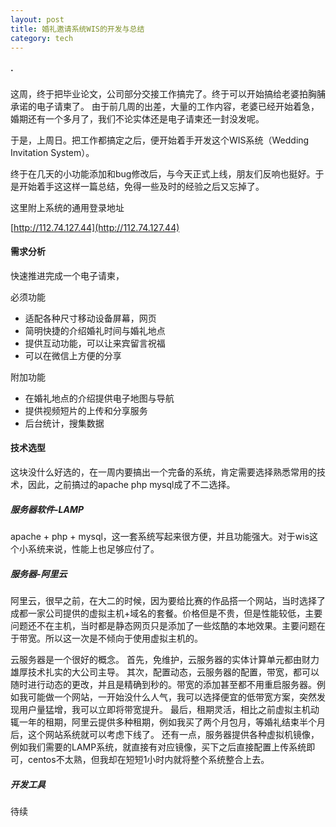 ```yaml
---
layout: post
title: 婚礼邀请系统WIS的开发与总结
category: tech
---
```


#### ·

这周，终于把毕业论文，公司部分交接工作搞完了。终于可以开始搞给老婆拍胸脯承诺的电子请柬了。
由于前几周的出差，大量的工作内容，老婆已经开始着急，婚期还有一个多月了，我们不论实体还是电子请柬还一封没发呢。

于是，上周日。把工作都搞定之后，便开始着手开发这个WIS系统（Wedding Invitation System）。

终于在几天的小功能添加和bug修改后，与今天正式上线，朋友们反响也挺好。于是开始着手这这样一篇总结，免得一些及时的经验之后又忘掉了。

这里附上系统的通用登录地址

[http://112.74.127.44](http://112.74.127.44)

#### 需求分析

快速推进完成一个电子请柬，

必须功能

* 适配各种尺寸移动设备屏幕，网页
* 简明快捷的介绍婚礼时间与婚礼地点
* 提供互动功能，可以让来宾留言祝福
* 可以在微信上方便的分享

附加功能

* 在婚礼地点的介绍提供电子地图与导航
* 提供视频短片的上传和分享服务
* 后台统计，搜集数据


#### 技术选型

这块没什么好选的，在一周内要搞出一个完备的系统，肯定需要选择熟悉常用的技术，因此，之前搞过的apache php mysql成了不二选择。

##### 服务器软件-LAMP

apache + php + mysql，这一套系统写起来很方便，并且功能强大。对于wis这个小系统来说，性能上也足够应付了。


##### 服务器-阿里云

阿里云，很早之前，在大二的时候，因为要给比赛的作品搭一个网站，当时选择了成都一家公司提供的虚拟主机+域名的套餐。价格但是不贵，但是性能较低，主要问题还不在主机，当时都是静态网页只是添加了一些炫酷的本地效果。主要问题在于带宽。所以这一次是不倾向于使用虚拟主机的。

云服务器是一个很好的概念。
首先，免维护，云服务器的实体计算单元都由财力雄厚技术扎实的大公司主导。
其次，配置动态，云服务器的配置，带宽，都可以随时进行动态的更改，并且是精确到秒的。带宽的添加甚至都不用重启服务器。例如我可能做一个网站，一开始没什么人气，我可以选择便宜的低带宽方案，突然发现用户量猛增，我可以立即将带宽提升。
最后，租期灵活，相比之前虚拟主机动辄一年的租期，阿里云提供多种租期，例如我买了两个月包月，等婚礼结束半个月后，这个网站系统就可以考虑下线了。
还有一点，服务器提供各种虚拟机镜像，例如我们需要的LAMP系统，就直接有对应镜像，买下之后直接配置上传系统即可，centos不太熟，但我却在短短1小时内就将整个系统整合上去。

##### 开发工具

待续
